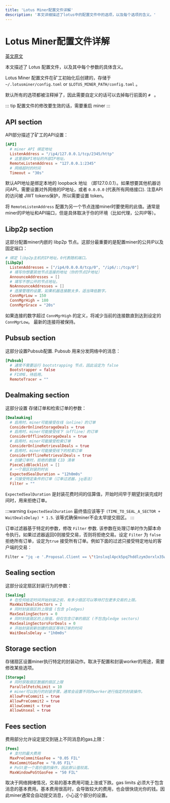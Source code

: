 ```yaml
---
title: 'Lotus Miner配置文件详解'
description: '本文详细描述了lotus中的配置文件中的选项，以及每个选项的含义。'
---
```


# Lotus Miner配置文件详解

[英文原文](https://docs.filecoin.io/mine/lotus/miner-configuration/)

本文描述了 Lotus 配置文件，以及其中每个参数的具体含义。

Lotus Miner 配置文件在矿工初始化后创建的，存储于 `~/.lotusminer/config.toml` or `$LOTUS_MINER_PATH/config.toml` 。

默认所有的选项都被注释掉了，因此需要自定义的话可以去掉每行前面的 `# ` 。

::: tip
配置文件的修改要生效的话，需要重启 miner 
:::

## API section

API部分描述了矿工的API设置：

```toml
[API]
  # miner API 绑定地址
  ListenAddress = "/ip4/127.0.0.1/tcp/2345/http"
  # 这里是API地址的外部IP地址。
  RemoteListenAddress = "127.0.0.1:2345"
  # 网络超时的时间
  Timeout = "30s"
```

默认API地址是绑定本地的 loopback 地址 （即127.0.0.1）。如果想要其他机器访问API，需要设置对外网络的IP地址，或者 `0.0.0.0` (代表所有网络接口). 注意API的访问被 JWT tokens保护，所以需要设置 token。

将 `RemoteListenAddress` 配置为另一个节点连接miner时要使用的此值。通常是miner的IP地址和API端口，但是具体取决于你的环境（比如代理，公共IP等）。

## Libp2p section

这部分配置miner内嵌的 libp2p 节点。这部分最重要的是配置miner的公共IP以及固定端口：

```toml
# 绑定 libp2p主机的IP地址。0代表随机端口。
[Libp2p]
  ListenAddresses = ["/ip4/0.0.0.0/tcp/0", "/ip6/::/tcp/0"]
  # 填写你想要其他节点连接的地址（你的节点IP地址）
  AnnounceAddresses = []
  # 填写不想公开的节点地址。
  NoAnnounceAddresses = []
  # 连接管理的设置，如果机器连接数太多，适当降低数字。
  ConnMgrLow = 150
  ConnMgrHigh = 180
  ConnMgrGrace = "20s"
```

如果连接的数字超过 `ConnMgrHigh` 的定义，将减少当前的连接数直到达到设定的 `ConnMgrLow`。 最新的连接将被保持。

## Pubsub section

这部分设置Pubsub配置. Pubsub 用来分发网络中的消息：

```toml
[Pubsub]
  # 通常不需要运行 bootstrapping 节点，因此设定为 false
  Bootstrapper = false
  # FIXME，待启用。
  RemoteTracer = ""
```

## Dealmaking section

这部分设置 存储订单和检索订单的参数：

```toml
[Dealmaking]
  # 启用时，miner可能接受在线（online）的订单
  ConsiderOnlineStorageDeals = true
  # 启用时，miner可能接受线下（offline）的订单
  ConsiderOfflineStorageDeals = true
  # 启用时，miner可能接受检索订单
  ConsiderOnlineRetrievalDeals = true
  # 启用时，miner可能接受线下的检索订单
  ConsiderOfflineRetrievalDeals = true
  # 创建订单时，拒绝的数据 CID 清单
  PieceCidBlocklist = []
  # 一个扇区封装的时长
  ExpectedSealDuration = "12h0m0s"
  # 只接受特定条件的订单（订单过滤器，jq语法）
  Filter = ""
```

`ExpectedSealDuration` 是封装花费时间的估算值，开始时间早于期望封装完成时间时，用来拒绝订单。

:::warning
`ExpectedSealDuration` 最终值应该等于 `(TIME_TO_SEAL_A_SECTOR + WaitDealsDelay) * 1.5`. 该等式确保miner不会太早提交扇区。
:::

订单过滤器基于特定的参数，修改 `Filter` 参数. 该参数在处理订单时作为脚本命令执行。如果过滤器返回0则接受交易，否则将拒绝交易。设定 `Filter` 为 `false` 拒绝所有订单，设定为`true` 接受所有订单。例如下面的过滤只接受特定地址的客户端的交易：

```sh
Filter = "jq -e '.Proposal.Client == \"t1nslxql4pck5pq7hddlzym3orxlx35wkepzjkm3i\" or .Proposal.Client == \"t1stghxhdp2w53dym2nz2jtbpk6ccd4l2lxgmezlq\" or .Proposal.Client == \"t1mcr5xkgv4jdl3rnz77outn6xbmygb55vdejgbfi\" or .Proposal.Client == \"t1qiqdbbmrdalbntnuapriirduvxu5ltsc5mhy7si\" '"
```

## Sealing section

这部分设定扇区封装行为的参数：

```toml
[Sealing]
  # 在任何给定时间开始封装之前，有多少扇区可以等待打包更多交易的上限。
  MaxWaitDealsSectors = 2
  # 同时封装扇区的上限值 (包含 pledges)
  MaxSealingSectors = 0
  # 同时封装扇区的上限值，但仅包含订单的扇区 (不包含pledge sectors)
  MaxSealingSectorsForDeals = 0
  # 开始封装前新创建的扇区等待订单的时间
  WaitDealsDelay = "1h0m0s"
```

## Storage section

存储扇区设置miner执行特定的封装动作。取决于配置和封装worker的用途，需要修改某些选项。

```toml
[Storage]
  # 同时获取扇区数据的扇区上限
  ParallelFetchLimit = 10
  # miner可以执行的封装步骤。通常会设置不同的worker进行指定的封装操作。
  AllowPreCommit1 = true
  AllowPreCommit2 = true
  AllowCommit = true
  AllowUnseal = true
```

## Fees section

费用部分允许设定提交到链上不同消息的gas上限：

```toml
[Fees]
  # 支付的最大费用
  MaxPreCommitGasFee = "0.05 FIL"
  MaxCommitGasFee = "0.05 FIL"
  # PoSt是一个高价值的操作，因此默认值较高。
  MaxWindowPoStGasFee = "50 FIL"
```

取决于网络拥堵情况，交易的基本费用可能上涨或下跌。gas limits 必须大于包含消息的基本费用。基本费用很高时，会导致较大的费用，也会很快烧光你的钱。因此miner通常会自动提交消息，小心这个部分的设置。

